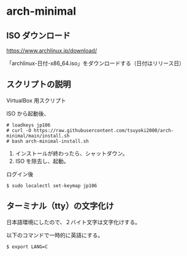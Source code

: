 # arch-minimal

## ISO ダウンロード
https://www.archlinux.jp/download/

「archlinux-日付-x86_64.iso」をダウンロードする（日付はリリース日）

## スクリプトの説明
VirtualBox 用スクリプト

ISO から起動後、
```
# loadkeys jp106
# curl -O https://raw.githubusercontent.com/tsuyoki2000/arch-minimal/main/install.sh
# bash arch-minimal-install.sh
```
1. インストールが終わったら、シャットダウン。
2. ISO を除去し、起動。

ログイン後
```
$ sudo localectl set-keymap jp106
```

## ターミナル（tty）の文字化け
日本語環境にしたので、２バイト文字は文字化けする。

以下のコマンドで一時的に英語にする。
```
$ export LANG=C
```
